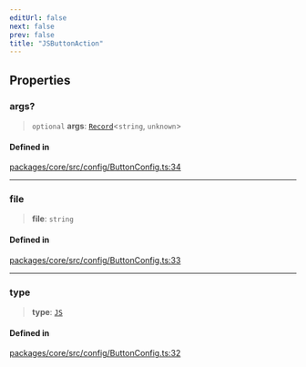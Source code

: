 ```yaml
---
editUrl: false
next: false
prev: false
title: "JSButtonAction"
---
```


## Properties

### args?

> `optional` **args**: [`Record`](https://www.typescriptlang.org/docs/handbook/utility-types.html#recordkeys-type)\<`string`, `unknown`\>

#### Defined in

[packages/core/src/config/ButtonConfig.ts:34](https://github.com/mProjectsCode/obsidian-meta-bind-plugin/blob/f6219a613aed1d40ff7f62bc1faab53d3dd969bb/packages/core/src/config/ButtonConfig.ts#L34)

***

### file

> **file**: `string`

#### Defined in

[packages/core/src/config/ButtonConfig.ts:33](https://github.com/mProjectsCode/obsidian-meta-bind-plugin/blob/f6219a613aed1d40ff7f62bc1faab53d3dd969bb/packages/core/src/config/ButtonConfig.ts#L33)

***

### type

> **type**: [`JS`](/obsidian-meta-bind-plugin-docs/api/enumerations/buttonactiontype/#js)

#### Defined in

[packages/core/src/config/ButtonConfig.ts:32](https://github.com/mProjectsCode/obsidian-meta-bind-plugin/blob/f6219a613aed1d40ff7f62bc1faab53d3dd969bb/packages/core/src/config/ButtonConfig.ts#L32)
